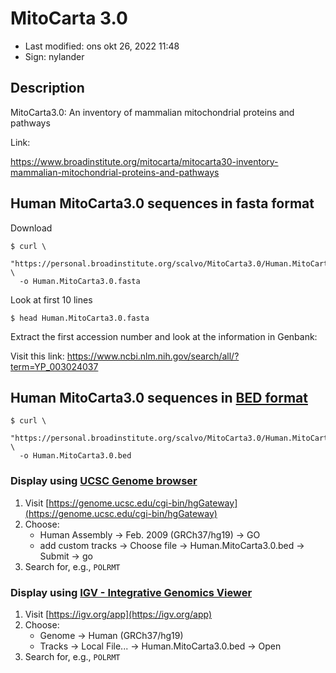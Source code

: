 # MitoCarta 3.0

- Last modified: ons okt 26, 2022  11:48
- Sign: nylander

## Description

MitoCarta3.0: An inventory of mammalian mitochondrial proteins and pathways

Link:

<https://www.broadinstitute.org/mitocarta/mitocarta30-inventory-mammalian-mitochondrial-proteins-and-pathways>


## Human MitoCarta3.0 sequences in fasta format

Download

    $ curl \
      "https://personal.broadinstitute.org/scalvo/MitoCarta3.0/Human.MitoCarta3.0.fasta" \
      -o Human.MitoCarta3.0.fasta

Look at first 10 lines

    $ head Human.MitoCarta3.0.fasta

Extract the first accession number and look at the information in Genbank:

Visit this link: <https://www.ncbi.nlm.nih.gov/search/all/?term=YP_003024037>

## Human MitoCarta3.0 sequences in [BED format](https://genome.ucsc.edu/FAQ/FAQformat.html#format1)

    $ curl \
      "https://personal.broadinstitute.org/scalvo/MitoCarta3.0/Human.MitoCarta3.0.bed" \
      -o Human.MitoCarta3.0.bed

### Display using [UCSC Genome browser](https://genome.ucsc.edu/cgi-bin/hgGateway)

1. Visit [https://genome.ucsc.edu/cgi-bin/hgGateway](https://genome.ucsc.edu/cgi-bin/hgGateway)
2. Choose:
    - Human Assembly -> Feb. 2009 (GRCh37/hg19) -> GO
    - add custom tracks -> Choose file -> Human.MitoCarta3.0.bed -> Submit -> go
3. Search for, e.g., `POLRMT`


### Display using [IGV - Integrative Genomics Viewer](https://igv.org/)

1. Visit [https://igv.org/app](https://igv.org/app)
2. Choose:
    - Genome -> Human (GRCh37/hg19)
    - Tracks -> Local File... -> Human.MitoCarta3.0.bed -> Open
3. Search for, e.g., `POLRMT`

